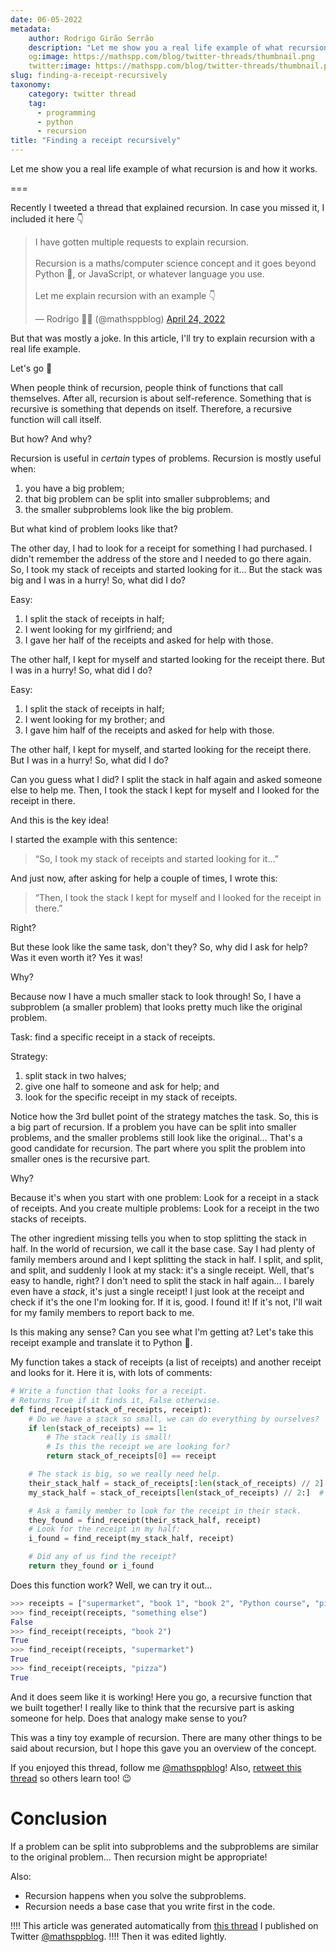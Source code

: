 ```yaml
---
date: 06-05-2022
metadata:
    author: Rodrigo Girão Serrão
    description: "Let me show you a real life example of what recursion is and how it works."
    og:image: https://mathspp.com/blog/twitter-threads/thumbnail.png
    twitter:image: https://mathspp.com/blog/twitter-threads/thumbnail.png
slug: finding-a-receipt-recursively
taxonomy:
    category: twitter thread
    tag:
      - programming
      - python
      - recursion
title: "Finding a receipt recursively"
---
```


<script async src="https://platform.twitter.com/widgets.js" charset="utf-8"></script>

Let me show you a real life example of what recursion is and how it works.

===

Recently I tweeted a thread that explained recursion.
In case you missed it, I included it here 👇

<blockquote class="twitter-tweet"><p lang="en" dir="ltr">I have gotten multiple requests to explain recursion.<br><br>Recursion is a maths/computer science concept and it goes beyond Python 🐍, or JavaScript, or whatever language you use.<br><br>Let me explain recursion with an example 👇</p>&mdash; Rodrigo 🐍📝 (@mathsppblog) <a href="https://twitter.com/mathsppblog/status/1518288648961155074?ref_src=twsrc%5Etfw">April 24, 2022</a></blockquote>

But that was mostly a joke.
In this article, I'll try to explain recursion with a real life example.

Let's go 🚀

When people think of recursion, people think of functions that call themselves.
After all, recursion is about self-reference.
Something that is recursive is something that depends on itself.
Therefore, a recursive function will call itself.

But how? And why?

Recursion is useful in _certain_ types of problems.
Recursion is mostly useful when:

 1. you have a big problem;
 2. that big problem can be split into smaller subproblems; and
 3. the smaller subproblems look like the big problem.

But what kind of problem looks like that?

The other day, I had to look for a receipt for something I had purchased.
I didn't remember the address of the store and I needed to go there again.
So, I took my stack of receipts and started looking for it...
But the stack was big and I was in a hurry!
So, what did I do?

Easy:

 1. I split the stack of receipts in half;
 2. I went looking for my girlfriend; and
 3. I gave her half of the receipts and asked for help with those.

The other half, I kept for myself and started looking for the receipt there.
But I was in a hurry!
So, what did I do?

Easy:

 1. I split the stack of receipts in half;
 2. I went looking for my brother; and
 3. I gave him half of the receipts and asked for help with those.

The other half, I kept for myself, and started looking for the receipt there.
But I was in a hurry!
So, what did I do?

Can you guess what I did?
I split the stack in half again and asked someone else to help me.
Then, I took the stack I kept for myself and I looked for the receipt in there.

And this is the key idea!

I started the example with this sentence:

 > “So, I took my stack of receipts and started looking for it...”

And just now, after asking for help a couple of times, I wrote this:

 > “Then, I took the stack I kept for myself and I looked for the receipt in there.”

Right?

But these look like the same task, don't they?
So, why did I ask for help? Was it even worth it?
Yes it was!

Why?

Because now I have a much smaller stack to look through!
So, I have a subproblem (a smaller problem) that looks pretty much like the original problem.

Task: find a specific receipt in a stack of receipts.

Strategy:

 1. split stack in two halves;
 2. give one half to someone and ask for help; and
 3. look for the specific receipt in my stack of receipts.

Notice how the 3rd bullet point of the strategy matches the task.
So, this is a big part of recursion.
If a problem you have can be split into smaller problems, and the smaller problems still look like the original...
That's a good candidate for recursion.
The part where you split the problem into smaller ones is the recursive part.

Why?

Because it's when you start with one problem:
Look for a receipt in a stack of receipts.
And you create multiple problems:
Look for a receipt in the two stacks of receipts.

The other ingredient missing tells you when to stop splitting the stack in half.
In the world of recursion, we call it the base case.
Say I had plenty of family members around and I kept splitting the stack in half.
I split, and split, and split, and suddenly I look at my stack: it's a single receipt.
Well, that's easy to handle, right?
I don't need to split the stack in half again...
I barely even have a _stack_, it's just a single receipt!
I just look at the receipt and check if it's the one I'm looking for.
If it is, good. I found it!
If it's not, I'll wait for my family members to report back to me.

Is this making any sense?
Can you see what I'm getting at?
Let's take this receipt example and translate it to Python 🐍.

My function takes a stack of receipts (a list of receipts) and another receipt and looks for it.
Here it is, with lots of comments:

```py
# Write a function that looks for a receipt.
# Returns True if it finds it, False otherwise.
def find_receipt(stack_of_receipts, receipt):
    # Do we have a stack so small, we can do everything by ourselves?
    if len(stack_of_receipts) == 1:
        # The stack really is small!
        # Is this the receipt we are looking for?
        return stack_of_receipts[0] == receipt

    # The stack is big, so we really need help.
    their_stack_half = stack_of_receipts[:len(stack_of_receipts) // 2]  # First half
    my_stack_half = stack_of_receipts[len(stack_of_receipts) // 2:]  # Second half

    # Ask a family member to look for the receipt in their stack.
    they_found = find_receipt(their_stack_half, receipt)
    # Look for the receipt in my half:
    i_found = find_receipt(my_stack_half, receipt)

    # Did any of us find the receipt?
    return they_found or i_found
```

Does this function work?
Well, we can try it out...

```py
>>> receipts = ["supermarket", "book 1", "book 2", "Python course", "pizza"]
>>> find_receipt(receipts, "something else") 
False
>>> find_receipt(receipts, "book 2")
True
>>> find_receipt(receipts, "supermarket")
True
>>> find_receipt(receipts, "pizza")
True
```

And it does seem like it is working!
Here you go, a recursive function that we built together!
I really like to think that the recursive part is asking someone for help.
Does that analogy make sense to you?

This was a tiny toy example of recursion.
There are many other things to be said about recursion, but I hope this gave you an overview of the concept.

If you enjoyed this thread, follow me [@mathsppblog][mathsppblog]!
Also, [retweet this thread](https://twitter.com/intent/tweet?text=https://twitter.com/mathsppblog/status/1522683659362385922) so others learn too! 😉


# Conclusion

If a problem can be split into subproblems and the subproblems are similar to the original problem...
Then recursion might be appropriate!

Also:

 - Recursion happens when you solve the subproblems.
 - Recursion needs a base case that you write first in the code.


!!!! This article was generated automatically from [this thread](https://twitter.com/mathsppblog/status/1519381134408396800) I published on Twitter [@mathsppblog][mathsppblog].
!!!! Then it was edited lightly.

[mathsppblog]: https://twitter.com/mathsppblog
